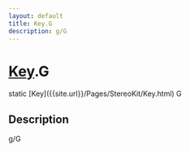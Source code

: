 ```yaml
---
layout: default
title: Key.G
description: g/G
---
```

# [Key]({{site.url}}/Pages/StereoKit/Key.html).G

<div class='signature' markdown='1'>
static [Key]({{site.url}}/Pages/StereoKit/Key.html) G
</div>

## Description
g/G

